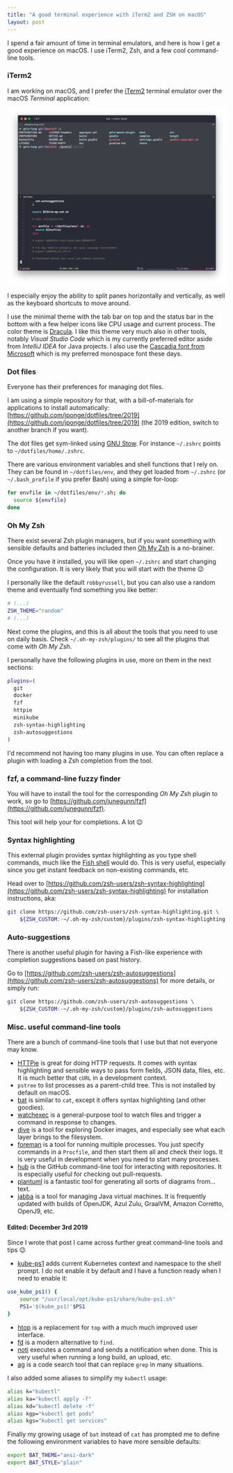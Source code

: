 ```yaml
---
title: "A good terminal experience with iTerm2 and ZSH on macOS"
layout: post
---
```


I spend a fair amount of time in terminal emulators, and here is how I get a good experience on macOS.
I use iTerm2, Zsh, and a few cool command-line tools.

### iTerm2

I am working on macOS, and I prefer the [iTerm2](https://iterm2.com/) terminal emulator over the macOS _Terminal_ application:

![iTerm2 in Action](/images/posts/2019/iterm2.png)

I especially enjoy the ability to split panes horizontally and vertically, as well as the keyboard shortcuts to move around.

I use the minimal theme with the tab bar on top and the status bar in the bottom with a few helper icons like CPU usage and current process.
The color theme is [Dracula](https://draculatheme.com/).
I like this theme very much also in other tools, notably _Visual Studio Code_ which is my currently preferred editor aside from _IntelliJ IDEA_ for Java projects.
I also use the [Cascadia font from Microsoft](https://github.com/microsoft/cascadia-code) which is my preferred monospace font these days.

### Dot files

Everyone has their preferences for managing dot files.

I am using a simple repository for that, with a bill-of-materials for applications to install automatically: [https://github.com/jponge/dotfiles/tree/2019](https://github.com/jponge/dotfiles/tree/2019) (the 2019 edition, switch to another branch if you want).

The dot files get sym-linked using [GNU Stow](https://www.gnu.org/software/stow/).
For instance `~/.zshrc` points to `~/dotfiles/home/.zshrc`.

There are various environment variables and shell functions that I rely on.
They can be found in `~/dotfiles/env`, and they get loaded from `~/.zshrc` (or `~/.bash_profile` if you prefer Bash) using a simple for-loop:

```bash
for envfile in ~/dotfiles/env/*.sh; do
  source ${envfile}
done
```

### Oh My Zsh

There exist several Zsh plugin managers, but if you want something with sensible defaults and batteries included then [Oh My Zsh](https://ohmyz.sh/) is a no-brainer.

Once you have it installed, you will like open `~/.zshrc` and start changing the configuration.
It is very likely that you will start with the theme 😉

I personally like the default `robbyrussell`, but you can also use a random theme and eventually find something you like better:

```bash
# (...)
ZSH_THEME="random"
# (...)
```

Next come the plugins, and this is all about the tools that you need to use on daily basis.
Check `~/.oh-my-zsh/plugins/` to see all the plugins that come with _Oh My Zsh_.

I personally have the following plugins in use, more on them in the next sections:

```bash
plugins=(
  git
  docker
  fzf
  httpie
  minikube
  zsh-syntax-highlighting
  zsh-autosuggestions
)
```

I'd recommend not having too many plugins in use.
You can often replace a plugin with loading a Zsh completion from the tool.

### fzf, a command-line fuzzy finder

You will have to install the tool for the corresponding _Oh My Zsh_ plugin to work, so go to [https://github.com/junegunn/fzf](https://github.com/junegunn/fzf).

This tool will help your for completions. A lot 😉

### Syntax highlighting

This external plugin provides syntax highlighting as you type shell commands, much like the [Fish shell](http://www.fishshell.com/) would do.
This is very useful, especially since you get instant feedback on non-existing commands, etc.

Head over to [https://github.com/zsh-users/zsh-syntax-highlighting](https://github.com/zsh-users/zsh-syntax-highlighting) for installation instructions, aka:

```bash
git clone https://github.com/zsh-users/zsh-syntax-highlighting.git \
    ${ZSH_CUSTOM:-~/.oh-my-zsh/custom}/plugins/zsh-syntax-highlighting
```

### Auto-suggestions

There is another useful plugin for having a Fish-like experience with completion suggestions based on past history.

Go to [https://github.com/zsh-users/zsh-autosuggestions](https://github.com/zsh-users/zsh-autosuggestions) for more details, or simply run:


```bash
git clone https://github.com/zsh-users/zsh-autosuggestions \
    ${ZSH_CUSTOM:-~/.oh-my-zsh/custom}/plugins/zsh-autosuggestions
```

### Misc. useful command-line tools

There are a bunch of command-line tools that I use but that not everyone may know.

- [HTTPie](https://httpie.org/) is great for doing HTTP requests. It comes with syntax highlighting and sensible ways to pass form fields, JSON data, files, etc. It is much better that `cURL` in a development context.
- `pstree` to list processes as a parent-child tree. This is not installed by default on macOS.
- [bat](https://github.com/sharkdp/bat) is similar to `cat`, except it offers syntax highlighting (and other goodies).
- [watchexec](https://github.com/watchexec/watchexec) is a general-purpose tool to watch files and trigger a command in response to changes.
- [dive](https://github.com/wagoodman/dive) is a tool for exploring Docker images, and especially see what each layer brings to the filesystem.
- [foreman](https://github.com/ddollar/foreman) is a tool for running multiple processes. You just specify commands in a `Procfile`, and then start them all and check their logs. It is very useful in development when you need to start many processes.
- [hub](https://hub.github.com/) is the GitHub command-line tool for interacting with repositories. It is especially useful for checking out pull-requests.
- [plantuml](http://plantuml.com/) is a fantastic tool for generating all sorts of diagrams from... text.
- [jabba](https://github.com/shyiko/jabba) is a tool for managing Java virtual machines. It is frequently updated with builds of OpenJDK, Azul Zulu, GraalVM, Amazon Corretto, OpenJ9, etc.

#### Edited: December 3rd 2019

Since I wrote that post I came across further great command-line tools and tips 😉

* [kube-ps1](https://github.com/jonmosco/kube-ps1) adds current Kubernetes context and namespace to the shell prompt.
  I do not enable it by default and I have a function ready when I need to enable it:

```bash
use_kube_ps1() {
    source "/usr/local/opt/kube-ps1/share/kube-ps1.sh"
    PS1='$(kube_ps1)'$PS1
}
```

* [htop](https://hisham.hm/htop/) is a replacement for `top` with a much much improved user interface.
* [fd](https://github.com/sharkdp/fd) is a modern alternative to `find`.
* [noti](https://github.com/variadico/noti) executes a command and sends a notification when done.
  This is very useful when running a long build, an upload, etc.
* [ag](https://github.com/ggreer/the_silver_searcher) is a code search tool that can replace `grep` in many situations.

I also added some aliases to simplify my `kubectl` usage:

```bash
alias k="kubectl"
alias ka="kubectl apply -f"
alias kd="kubectl delete -f"
alias kgp="kubectl get pods"
alias kgs="kubectl get services"
```

Finally my growing usage of `bat` instead of `cat` has prompted me to define the following environment variables to have more sensible defaults:

```bash
export BAT_THEME="ansi-dark"
export BAT_STYLE="plain"
```
